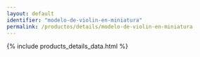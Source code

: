 ```yaml
---
layout: default
identifier: "modelo-de-violin-en-miniatura"
permalink: /productos/details/modelo-de-violin-en-miniatura
---
```


{% include products_details_data.html %}
